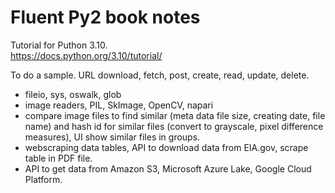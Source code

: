 # Fluent Py2 book notes

Tutorial for Puthon 3.10.  
https://docs.python.org/3.10/tutorial/  

To do a sample. 
URL download, fetch, post, create, read, update, delete.  

 * fileio, sys, oswalk, glob  
 * image readers, PIL, SkImage, OpenCV, napari  
 * compare image files to find similar (meta data file size, creating date, file name) and hash id for similar files (convert to grayscale, pixel difference measures), UI show similar files in groups.  
 * webscraping data tables, API to download data from EIA.gov, scrape table in PDF file.  
 * API to get data from Amazon S3, Microsoft Azure Lake, Google Cloud Platform.  

